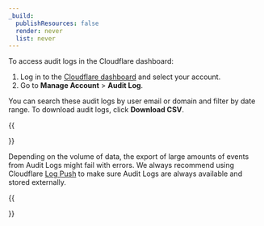 ```yaml
---
_build:
  publishResources: false
  render: never
  list: never
---
```


To access audit logs in the Cloudflare dashboard:

1. Log in to the [Cloudflare dashboard](https://dash.cloudflare.com/login) and select your account.
2. Go to **Manage Account** > **Audit Log**.

You can search these audit logs by user email or domain and filter by date range. To download audit logs, click **Download CSV**.

{{<Aside type="note">}}

Depending on the volume of data, the export of large amounts of events from Audit Logs might fail with errors. We always recommend using Cloudflare [Log Push](/logs/about/) to make sure Audit Logs are always available and stored externally.

{{</Aside>}}
